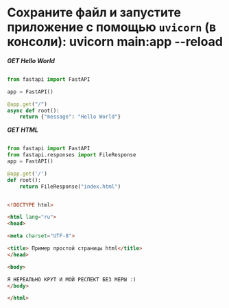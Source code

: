 # Сохраните файл и запустите приложение с помощью `uvicorn` (в консоли): uvicorn main:app --reload


***GET Hello World***

```python 

from fastapi import FastAPI

app = FastAPI()

@app.get("/")
async def root():
    return {"message": "Hello World"}

```


***GET HTML***


```python 

from fastapi import FastAPI
from fastapi.responses import FileResponse
app = FastAPI()

@app.get('/')
def root():
    return FileResponse("index.html")

```

```html 

<!DOCTYPE html>

<html lang="ru">
<head>

<meta charset="UTF-8">

<title> Пример простой страницы html</title>
</head>

<body>

Я НЕРЕАЛЬНО КРУТ И МОЙ РЕСПЕКТ БЕЗ МЕРЫ :)
</body>

</html>

```